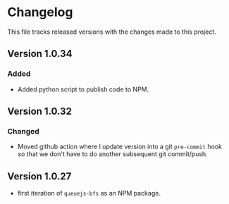 # Changelog

This file tracks released versions with the changes made to this project.

## Version 1.0.34

### Added

- Added python script to publish code to NPM.

## Version 1.0.32

### Changed

- Moved github action where I update version into a git `pre-commit` hook so that we don't have to do another subsequent git commit/push.

## Version 1.0.27

- first iteration of `queuejs-bfs` as an NPM package.
